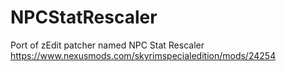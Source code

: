 # NPCStatRescaler
Port of zEdit patcher named NPC Stat Rescaler
https://www.nexusmods.com/skyrimspecialedition/mods/24254
